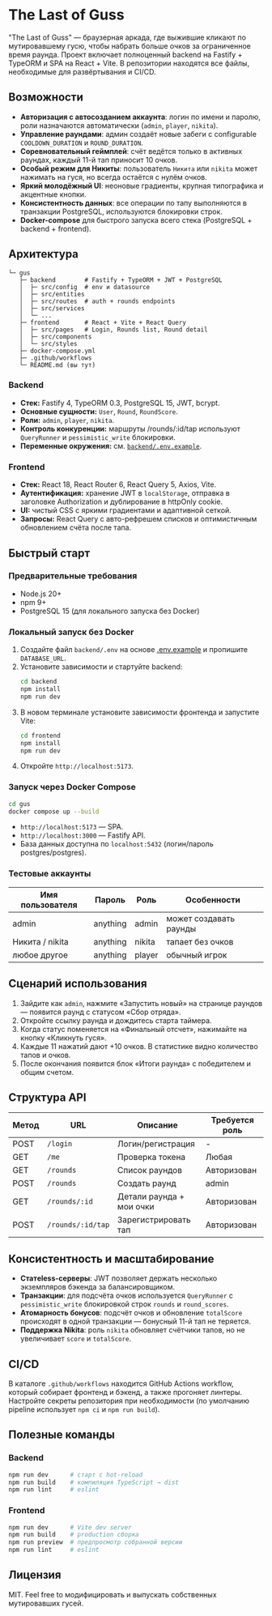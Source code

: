 # The Last of Guss

"The Last of Guss" — браузерная аркада, где выжившие кликают по мутировавшему гусю, чтобы набрать больше очков за ограниченное время раунда. Проект включает полноценный backend на Fastify + TypeORM и SPA на React + Vite. В репозитории находятся все файлы, необходимые для развёртывания и CI/CD.

## Возможности

- **Авторизация с автосозданием аккаунта**: логин по имени и паролю, роли назначаются автоматически (`admin`, `player`, `nikita`).
- **Управление раундами**: админ создаёт новые забеги с configurable `COOLDOWN_DURATION` и `ROUND_DURATION`.
- **Соревновательный геймплей**: счёт ведётся только в активных раундах, каждый 11-й тап приносит 10 очков.
- **Особый режим для Никиты**: пользователь `Никита` или `nikita` может нажимать на гуся, но всегда остаётся с нулём очков.
- **Яркий молодёжный UI**: неоновые градиенты, крупная типографика и акцентные кнопки.
- **Консистентность данных**: все операции по тапу выполняются в транзакции PostgreSQL, используются блокировки строк.
- **Docker-compose** для быстрого запуска всего стека (PostgreSQL + backend + frontend).

## Архитектура

```
└─ gus
   ├─ backend        # Fastify + TypeORM + JWT + PostgreSQL
   │  ├─ src/config  # env и datasource
   │  ├─ src/entities
   │  ├─ src/routes  # auth + rounds endpoints
   │  ├─ src/services
   │  └─ ...
   ├─ frontend       # React + Vite + React Query
   │  ├─ src/pages   # Login, Rounds list, Round detail
   │  ├─ src/components
   │  └─ src/styles
   ├─ docker-compose.yml
   ├─ .github/workflows
   └─ README.md (вы тут)
```

### Backend

- **Стек:** Fastify 4, TypeORM 0.3, PostgreSQL 15, JWT, bcrypt.
- **Основные сущности:** `User`, `Round`, `RoundScore`.
- **Роли:** `admin`, `player`, `nikita`.
- **Контроль конкуренции:** маршруты /rounds/:id/tap используют `QueryRunner` и `pessimistic_write` блокировки.
- **Переменные окружения:** см. [`backend/.env.example`](backend/.env.example).

### Frontend

- **Стек:** React 18, React Router 6, React Query 5, Axios, Vite.
- **Аутентификация:** хранение JWT в `localStorage`, отправка в заголовке Authorization и дублирование в httpOnly cookie.
- **UI:** чистый CSS с яркими градиентами и адаптивной сеткой.
- **Запросы:** React Query с авто-рефрешем списков и оптимистичным обновлением счёта после тапа.

## Быстрый старт

### Предварительные требования

- Node.js 20+
- npm 9+
- PostgreSQL 15 (для локального запуска без Docker)

### Локальный запуск без Docker

1. Создайте файл `backend/.env` на основе [.env.example](backend/.env.example) и пропишите `DATABASE_URL`.
2. Установите зависимости и стартуйте backend:
   ```bash
   cd backend
   npm install
   npm run dev
   ```
3. В новом терминале установите зависимости фронтенда и запустите Vite:
   ```bash
   cd frontend
   npm install
   npm run dev
   ```
4. Откройте `http://localhost:5173`.

### Запуск через Docker Compose

```bash
cd gus
docker compose up --build
```

- `http://localhost:5173` — SPA.
- `http://localhost:3000` — Fastify API.
- База данных доступна по `localhost:5432` (логин/пароль postgres/postgres).

### Тестовые аккаунты

| Имя пользователя | Пароль      | Роль    | Особенности                              |
| ---------------- | ----------- | ------- | ---------------------------------------- |
| admin            | anything    | admin   | может создавать раунды                   |
| Никита / nikita  | anything    | nikita  | тапает без очков                         |
| любое другое     | anything    | player  | обычный игрок                            |

## Сценарий использования

1. Зайдите как `admin`, нажмите «Запустить новый» на странице раундов — появится раунд с статусом «Сбор отряда».
2. Откройте ссылку раунда и дождитесь старта таймера.
3. Когда статус поменяется на «Финальный отсчет», нажимайте на кнопку «Кликнуть гуся».
4. Каждые 11 нажатий дают +10 очков. В статистике видно количество тапов и очков.
5. После окончания появится блок «Итоги раунда» с победителем и общим счетом.

## Структура API

| Метод | URL                  | Описание                             | Требуется роль |
| ----- | -------------------- | ------------------------------------ | -------------- |
| POST  | `/login`             | Логин/регистрация                    | -              |
| GET   | `/me`                | Проверка токена                      | Любая          |
| GET   | `/rounds`            | Список раундов                       | Авторизован    |
| POST  | `/rounds`            | Создать раунд                        | admin          |
| GET   | `/rounds/:id`        | Детали раунда + мои очки             | Авторизован    |
| POST  | `/rounds/:id/tap`    | Зарегистрировать тап                 | Авторизован    |

## Консистентность и масштабирование

- **Статeless-серверы**: JWT позволяет держать несколько экземпляров бэкенда за балансировщиком.
- **Транзакции**: для подсчёта очков используется `QueryRunner` с `pessimistic_write` блокировкой строк `rounds` и `round_scores`.
- **Атомарность бонусов**: подсчёт очков и обновление `totalScore` происходят в одной транзакции — бонусный 11-й тап не теряется.
- **Поддержка Nikita**: роль `nikita` обновляет счётчики тапов, но не увеличивает `score` и `totalScore`.

## CI/CD

В каталоге `.github/workflows` находится GitHub Actions workflow, который собирает фронтенд и бэкенд, а также прогоняет линтеры. Настройте секреты репозитория при необходимости (по умолчанию pipeline использует `npm ci` и `npm run build`).

## Полезные команды

### Backend

```bash
npm run dev      # старт с hot-reload
npm run build    # компиляция TypeScript → dist
npm run lint     # eslint
```

### Frontend

```bash
npm run dev      # Vite dev server
npm run build    # production сборка
npm run preview  # предпросмотр собранной версии
npm run lint     # eslint
```

## Лицензия

MIT. Feel free to модифицировать и выпускать собственных мутировавших гусей.
